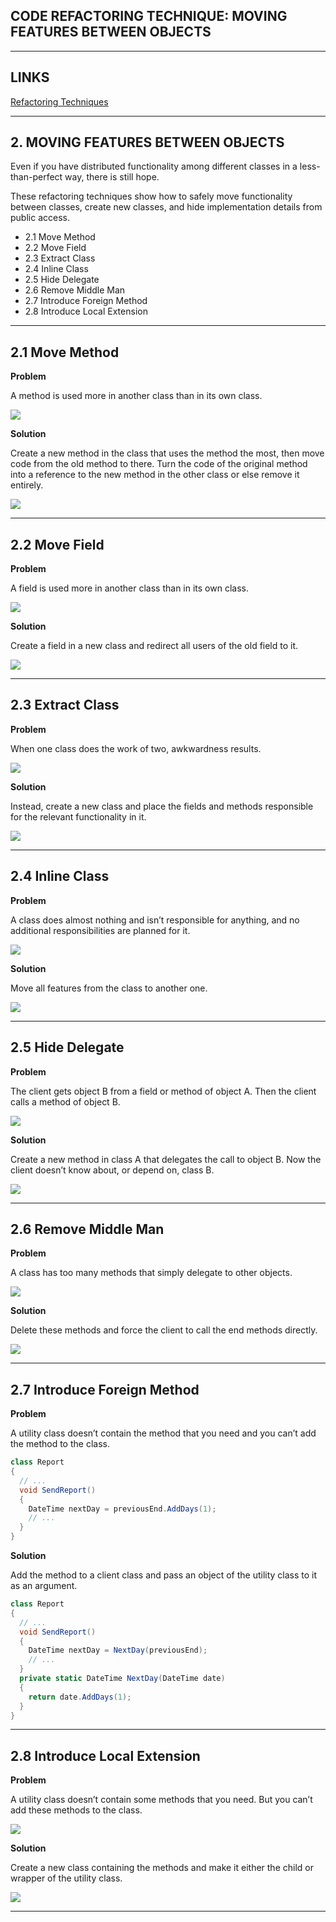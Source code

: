 ## CODE REFACTORING TECHNIQUE: MOVING FEATURES BETWEEN OBJECTS


---


## LINKS

[Refactoring Techniques](https://refactoring.guru/refactoring/techniques)


---


## 2. MOVING FEATURES BETWEEN OBJECTS

Even if you have distributed functionality among different classes in a less-than-perfect way, there is still hope.

These refactoring techniques show how to safely move functionality between classes, create new classes, and hide implementation details from public access.

- 2.1 Move Method
- 2.2 Move Field
- 2.3 Extract Class
- 2.4 Inline Class
- 2.5 Hide Delegate
- 2.6 Remove Middle Man
- 2.7 Introduce Foreign Method
- 2.8 Introduce Local Extension


---


## 2.1 Move Method

**Problem**

A method is used more in another class than in its own class.

![](images/Move_Method_Before.png)


**Solution**

Create a new method in the class that uses the method the most, then move code from the old method to there. Turn the code of the original method into a reference to the new method in the other class or else remove it entirely.

![](images/Move_Method_After.png)


---


## 2.2 Move Field

**Problem**

A field is used more in another class than in its own class.

![](images/Move_Field_Before.png)

**Solution**

Create a field in a new class and redirect all users of the old field to it.

![](Move_Field_After.png)


---


## 2.3 Extract Class

**Problem**

When one class does the work of two, awkwardness results.

![](images/Extract_Class_Before.png)

**Solution**

Instead, create a new class and place the fields and methods responsible for the relevant functionality in it.

![](images/Extract_Class_After.png)


---


## 2.4 Inline Class

**Problem**

A class does almost nothing and isn’t responsible for anything, and no additional responsibilities are planned for it.

![](images/Inline_Class_Before.png)


**Solution**

Move all features from the class to another one.

![](images/Inline_Class_After.png)


---


## 2.5 Hide Delegate

**Problem**

The client gets object B from a field or method of object А. Then the client calls a method of object B.

![](images/Hide_Delegate_Before.png)


**Solution**

Create a new method in class A that delegates the call to object B. Now the client doesn’t know about, or depend on, class B.

![](images/Hide_Delegate_After.png)


---


## 2.6 Remove Middle Man

**Problem**

A class has too many methods that simply delegate to other objects.

![](images/Remove_Middle_Man_Before.png)


**Solution**

Delete these methods and force the client to call the end methods directly.

![](images/Remove_Middle_Man_After.png)


---


## 2.7 Introduce Foreign Method

**Problem**

A utility class doesn’t contain the method that you need and you can’t add the method to the class.

```cs
class Report 
{
  // ...
  void SendReport() 
  {
    DateTime nextDay = previousEnd.AddDays(1);
    // ...
  }
}
```


**Solution**

Add the method to a client class and pass an object of the utility class to it as an argument.

```cs
class Report 
{
  // ...
  void SendReport() 
  {
    DateTime nextDay = NextDay(previousEnd);
    // ...
  }
  private static DateTime NextDay(DateTime date) 
  {
    return date.AddDays(1);
  }
}
```


---


## 2.8 Introduce Local Extension

**Problem**

A utility class doesn’t contain some methods that you need. But you can’t add these methods to the class.

![](images/Introduce_Local_Extension_Before.png)


**Solution**

Create a new class containing the methods and make it either the child or wrapper of the utility class.

![](images/Introduce_Local_Extension_After.png)


---